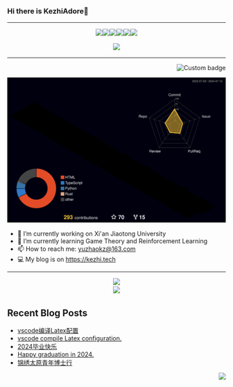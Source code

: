 ### Hi there is KezhiAdore👋
---

<!--
**KezhiAdore/KezhiAdore** is a ✨ _special_ ✨ repository because its `README.md` (this file) appears on your GitHub profile.

Here are some ideas to get you started:
-->
<p align="center">
<img src="http://download.kezhi.tech/meme/genshen_005.gif" width=10%><img src="http://download.kezhi.tech/meme/genshen_005.gif" width=10%><img src="http://download.kezhi.tech/meme/genshen_005.gif" width=10%><img src="http://download.kezhi.tech/meme/genshen_005.gif" width=10%><img src="http://download.kezhi.tech/meme/genshen_005.gif" width=10%><img src="http://download.kezhi.tech/meme/genshen_005.gif" width=10%>
</p>

<p align="center">
  <img src="https://card.yuy1n.io/card/76561198322490171/dark,en,badge,group,bg-game-1086940,badges,games,reviews">
</p>

---

<p align="right">
  <img href="https://codetime.dev" alt="Custom badge" src="https://img.shields.io/endpoint?style=flat&url=https%3A%2F%2Fapi.codetime.dev%2Fshield%3Fid%3D20974%26project%3D%26in%3D0">
</p>

![](./profile-3d-contrib/profile-night-rainbow.svg)



- 🔭 I’m currently working on Xi'an Jiaotong University
- 🌱 I’m currently learning Game Theory and Reinforcement Learning
- 📫 How to reach me: yuzhaokz@163.com
- 💻 My blog is on https://kezhi.tech

---

<p align="center">
  <a href="https://skillicons.dev">
    <img src="https://skillicons.dev/icons?i=py,pytorch,flask,git,github,docker,vim,md,latex,raspberrypi" />
  </a>
  <br>
  <a href="https://skillicons.dev">
    <img src="https://skillicons.dev/icons?i=vscode,postman,discord,pr,ae," />
  </a>
</p>


## Recent Blog Posts
<!-- BLOG-POST-LIST:START -->
- [vscode编译Latex配置](https://kezhi.tech/26b82930.html)
- [vscode compile Latex configuration.](https://kezhi.tech/en/26b82930.html)
- [2024毕业快乐](https://kezhi.tech/35956731.html)
- [Happy graduation in 2024.](https://kezhi.tech/en/35956731.html)
- [锦绣太原青年博士行](https://kezhi.tech/35bdcdc0.html)
<!-- BLOG-POST-LIST:END -->



<img src="https://profile-counter.glitch.me/KezhiAdore/count.svg" align="right">
